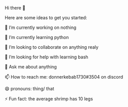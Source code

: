 Hi there 👋

Here are some ideas to get you started:

🔭 I’m currently working on nothing

🌱 I’m currently learning python

👯 I’m looking to collaborate on anything realy

🤔 I’m looking for help with learning bash

💬 Ask me about anything

📫 How to reach me: donnerkebab1730#3504 on discord

😄 pronouns: thing/ that

⚡ Fun fact: the average shrimp has 10 legs
